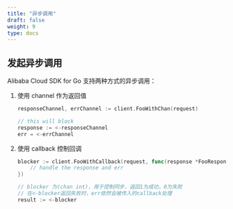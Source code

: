 ```yaml
---
title: "异步调用"
draft: false
weight: 9
type: docs
---
```


## 发起异步调用

Alibaba Cloud SDK for Go 支持两种方式的异步调用：

1. 使用 channel 作为返回值

   ```go
   responseChannel, errChannel := client.FooWithChan(request)

   // this will block
   response := <-responseChannel
   err = <-errChannel
   ```

2. 使用 callback 控制回调

   ```go
   blocker := client.FooWithCallback(request, func(response *FooResponse, err error) {
       // handle the response and err
   })

   // blocker 为(chan int)，用于控制同步，返回1为成功，0为失败
   // 在<-blocker返回失败时，err依然会被传入的callback处理
   result := <-blocker
   ```

